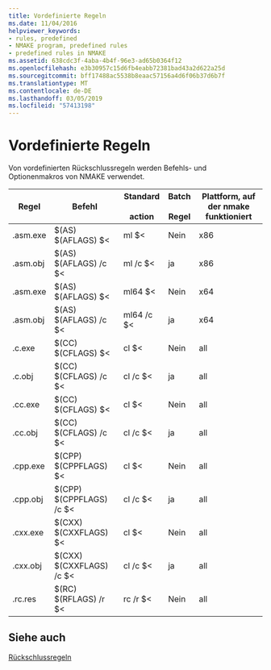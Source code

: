 ```yaml
---
title: Vordefinierte Regeln
ms.date: 11/04/2016
helpviewer_keywords:
- rules, predefined
- NMAKE program, predefined rules
- predefined rules in NMAKE
ms.assetid: 638cdc3f-4aba-4b4f-96e3-ad65b0364f12
ms.openlocfilehash: e3b30957c15d6fb4eabb72381bad43a2d622a25d
ms.sourcegitcommit: bff17488ac5538b8eaac57156a4d6f06b37d6b7f
ms.translationtype: MT
ms.contentlocale: de-DE
ms.lasthandoff: 03/05/2019
ms.locfileid: "57413198"
---
```

# <a name="predefined-rules"></a>Vordefinierte Regeln

Von vordefinierten Rückschlussregeln werden Befehls- und Optionenmakros von NMAKE verwendet.

|Regel|Befehl|Standard<br /><br /> action|Batch<br /><br /> Regel|Plattform, auf der nmake funktioniert|
|----------|-------------|------------------------|--------------------|----------------------------|
|.asm.exe|$(AS) $(AFLAGS) $<|ml $<|Nein|x86|
|.asm.obj|$(AS) $(AFLAGS) /c $<|ml /c $<|ja|x86|
|.asm.exe|$(AS) $(AFLAGS) $<|ml64 $<|Nein|x64|
|.asm.obj|$(AS) $(AFLAGS) /c $<|ml64 /c $<|ja|x64|
|.c.exe|$(CC) $(CFLAGS) $<|cl $<|Nein|all|
|.c.obj|$(CC) $(CFLAGS) /c $<|cl /c $<|ja|all|
|.cc.exe|$(CC) $(CFLAGS) $<|cl $<|Nein|all|
|.cc.obj|$(CC) $(CFLAGS) /c $<|cl /c $<|ja|all|
|.cpp.exe|$(CPP) $(CPPFLAGS) $<|cl $<|Nein|all|
|.cpp.obj|$(CPP) $(CPPFLAGS) /c $<|cl /c $<|ja|all|
|.cxx.exe|$(CXX) $(CXXFLAGS) $<|cl $<|Nein|all|
|.cxx.obj|$(CXX) $(CXXFLAGS) /c $<|cl /c $<|ja|all|
|.rc.res|$(RC) $(RFLAGS) /r $<|rc /r $<|Nein|all|

## <a name="see-also"></a>Siehe auch

[Rückschlussregeln](../build/inference-rules.md)
